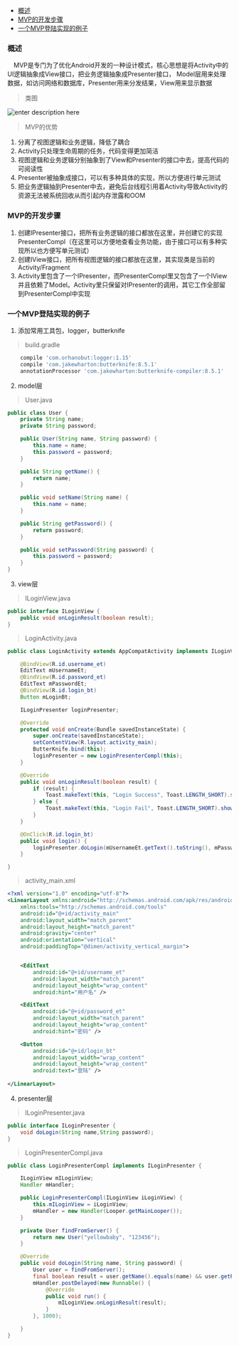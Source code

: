 * [概述](#概述)
* [MVP的开发步骤](#mvp的开发步骤)
* [一个MVP登陆实现的例子](#一个mvp登陆实现的例子)

### 概述
　MVP是专门为了优化Android开发的一种设计模式，核心思想是将Activity中的UI逻辑抽象成View接口，把业务逻辑抽象成Presenter接口， Model层用来处理数据，如访问网络和数据库，Presenter用来分发结果，View用来显示数据

> 类图

![enter description here][1]

> MVP的优势

 1. 分离了视图逻辑和业务逻辑，降低了耦合
 2. Activity只处理生命周期的任务，代码变得更加简洁
 3. 视图逻辑和业务逻辑分别抽象到了View和Presenter的接口中去，提高代码的可阅读性
 4. Presenter被抽象成接口，可以有多种具体的实现，所以方便进行单元测试
 5. 把业务逻辑抽到Presenter中去，避免后台线程引用着Activity导致Activity的资源无法被系统回收从而引起内存泄露和OOM



### MVP的开发步骤

 1. 创建IPresenter接口，把所有业务逻辑的接口都放在这里，并创建它的实现PresenterCompl（在这里可以方便地查看业务功能，由于接口可以有多种实现所以也方便写单元测试）
 2. 创建IView接口，把所有视图逻辑的接口都放在这里，其实现类是当前的Activity/Fragment
 3. Activity里包含了一个IPresenter，而PresenterCompl里又包含了一个IView并且依赖了Model。Activity里只保留对IPresenter的调用，其它工作全部留到PresenterCompl中实现

### 一个MVP登陆实现的例子

 1. 添加常用工具包，logger，butterknife

> build.gradle

``` gradle
    compile 'com.orhanobut:logger:1.15'
    compile 'com.jakewharton:butterknife:8.5.1'
    annotationProcessor 'com.jakewharton:butterknife-compiler:8.5.1'
```
 2. model层

> User.java

``` java
public class User {
    private String name;
    private String password;

    public User(String name, String password) {
        this.name = name;
        this.password = password;
    }

    public String getName() {
        return name;
    }

    public void setName(String name) {
        this.name = name;
    }

    public String getPassword() {
        return password;
    }

    public void setPassword(String password) {
        this.password = password;
    }
}
```

 3. view层
 
> ILoginView.java

``` java
public interface ILoginView {
    public void onLoginResult(boolean result);
}

```
> LoginActivity.java

``` java
public class LoginActivity extends AppCompatActivity implements ILoginView {

    @BindView(R.id.username_et)
    EditText mUsernameEt;
    @BindView(R.id.password_et)
    EditText mPasswordEt;
    @BindView(R.id.login_bt)
    Button mLoginBt;

    ILoginPresenter loginPresenter;

    @Override
    protected void onCreate(Bundle savedInstanceState) {
        super.onCreate(savedInstanceState);
        setContentView(R.layout.activity_main);
        ButterKnife.bind(this);
        loginPresenter = new LoginPresenterCompl(this);
    }

    @Override
    public void onLoginResult(boolean result) {
        if (result) {
            Toast.makeText(this, "Login Success", Toast.LENGTH_SHORT).show();
        } else {
            Toast.makeText(this, "Login Fail", Toast.LENGTH_SHORT).show();
        }
    }

    @OnClick(R.id.login_bt)
    public void login() {
        loginPresenter.doLogin(mUsernameEt.getText().toString(), mPasswordEt.getText().toString());
    }

}

```

> activity_main.xml

``` xml
<?xml version="1.0" encoding="utf-8"?>
<LinearLayout xmlns:android="http://schemas.android.com/apk/res/android"
    xmlns:tools="http://schemas.android.com/tools"
    android:id="@+id/activity_main"
    android:layout_width="match_parent"
    android:layout_height="match_parent"
    android:gravity="center"
    android:orientation="vertical"
    android:paddingTop="@dimen/activity_vertical_margin">


    <EditText
        android:id="@+id/username_et"
        android:layout_width="match_parent"
        android:layout_height="wrap_content"
        android:hint="用户名" />

    <EditText
        android:id="@+id/password_et"
        android:layout_width="match_parent"
        android:layout_height="wrap_content"
        android:hint="密码" />

    <Button
        android:id="@+id/login_bt"
        android:layout_width="wrap_content"
        android:layout_height="wrap_content"
        android:text="登陆" />
    
</LinearLayout>

```


 4. presenter层

> ILoginPresenter.java

``` java
public interface ILoginPresenter {
    void doLogin(String name,String password);
}
```
> LoginPresenterCompl.java

``` java
public class LoginPresenterCompl implements ILoginPresenter {

    ILoginView mILoginView;
    Handler mHandler;

    public LoginPresenterCompl(ILoginView iLoginView) {
        this.mILoginView = iLoginView;
        mHandler = new Handler(Looper.getMainLooper());
    }

    private User findFromServer() {
        return new User("yellowbaby", "123456");
    }

    @Override
    public void doLogin(String name, String password) {
        User user = findFromServer();
        final boolean result = user.getName().equals(name) && user.getPassword().equals(password);
        mHandler.postDelayed(new Runnable() {
            @Override
            public void run() {
                mILoginView.onLoginResult(result);
            }
        }, 1000);

    }
}
```

  [1]: https://segmentfault.com/image?src=http://7xih5c.com1.z0.glb.clouddn.com/15-10-12/94032090.jpg&objectId=1190000003927200&token=62cb9888184d6fe02a4b3ae814ca17e8